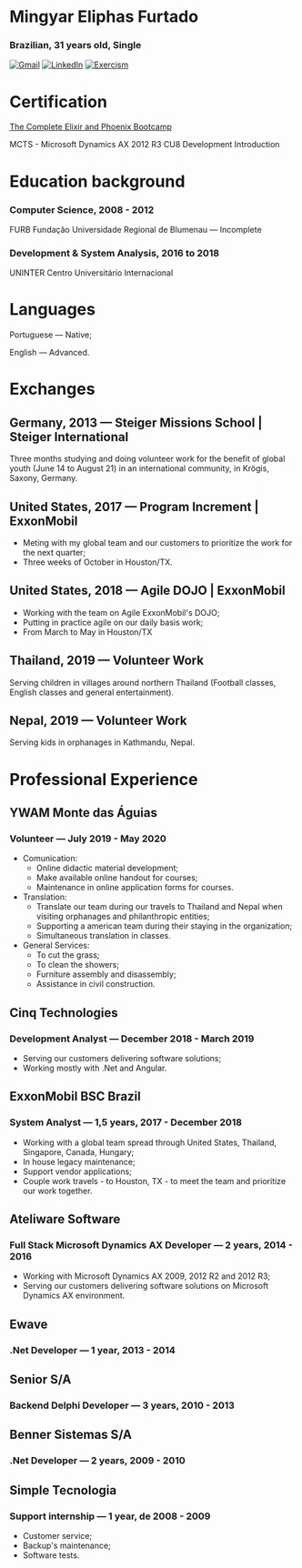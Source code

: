 # Mingyar Eliphas Furtado


### Brazilian,  31 years old, Single

[![Gmail](https://img.shields.io/badge/-Gmail-D14836?style=for-the-badge&logo=gmail&logoColor=white&link=mailto:faresmeti@gmail.com)](mailto:mingyar.furtado@gmail.com)
[![LinkedIn](https://img.shields.io/badge/-LinkedIn-0077B5?style=for-the-badge&logo=LinkedIn&logoColor=white)](https://www.linkedin.com/in/furtadomingyar/)
[![Exercism](https://img.shields.io/badge/-Exercism-304652?style=for-the-badge&logo=Exercism&logoColor=white)](https://exercism.io/profiles/mingyar/)

# **Certification**

[The Complete Elixir and Phoenix Bootcamp](https://www.udemy.com/certificate/UC-XEVGSTBJ/)

MCTS - Microsoft Dynamics AX 2012 R3 CU8 Development Introduction

# **Education background**


### Computer Science, 2008 - 2012

FURB Fundação Universidade Regional de Blumenau — Incomplete

### Development & System Analysis, 2016 to 2018

UNINTER Centro Universitário Internacional

# **Languages**


Portuguese — Native;

English — Advanced.

# **Exchanges**


## Germany, 2013 — Steiger Missions School | Steiger International

Three months studying and doing volunteer work for the benefit of global youth (June 14 to August 21) in an international community, in Krögis, Saxony, Germany.

## United States, 2017 — Program Increment | ExxonMobil

- Meting with my global team and our customers to prioritize the work for the next quarter;
- Three weeks of October in Houston/TX.

## United States, 2018 — Agile DOJO | ExxonMobil

- Working with the team on Agile ExxonMobil's DOJO;
- Putting in practice agile on our daily basis work;
- From March to May in Houston/TX

## Thailand, 2019 — Volunteer Work

Serving children in villages around northern Thailand (Football classes, English classes and general entertainment).

## Nepal, 2019 — Volunteer Work

Serving kids in orphanages in Kathmandu, Nepal.

# **Professional Experience**


## YWAM Monte das Águias

### Volunteer — July 2019 - May 2020

- Comunication:
    - Online didactic material development;
    - Make available online handout for courses;
    - Maintenance in online application forms for courses.
- Translation:
    - Translate our team during our travels to Thailand and Nepal when visiting orphanages and philanthropic entities;
    - Supporting a american team during their staying in the organization;
    - Simultaneous translation in classes.
- General Services:
    - To cut the grass;
    - To clean the showers;
    - Furniture assembly and disassembly;
    - Assistance in civil construction.

## **Cinq Technologies**

### Development Analyst — December 2018 - March 2019

- Serving our customers delivering software solutions;
- Working mostly with .Net and Angular.

## **ExxonMobil BSC Brazil**

### System Analyst — 1,5 years, 2017 - December 2018

- Working with a global team spread through United States, Thailand, Singapore, Canada, Hungary;
- In house legacy maintenance;
- Support vendor applications;
- Couple work travels - to Houston, TX - to meet the team and prioritize our work together.

## **Ateliware Software**

### Full Stack Microsoft Dynamics AX Developer — 2 years, 2014 - 2016

- Working with Microsoft Dynamics AX 2009, 2012 R2 and 2012 R3;
- Serving our customers delivering software solutions on Microsoft Dynamics AX environment.

## **Ewave**

### .Net Developer — 1 year, 2013 - 2014

## **Senior S/A**

### Backend Delphi Developer — 3 years, 2010 - 2013

## **Benner Sistemas S/A**

### .Net Developer — 2 years, 2009 - 2010

## **Simple Tecnologia**

### Support internship — 1 year, de 2008 - 2009

- Customer service;
- Backup's maintenance;
- Software tests.
